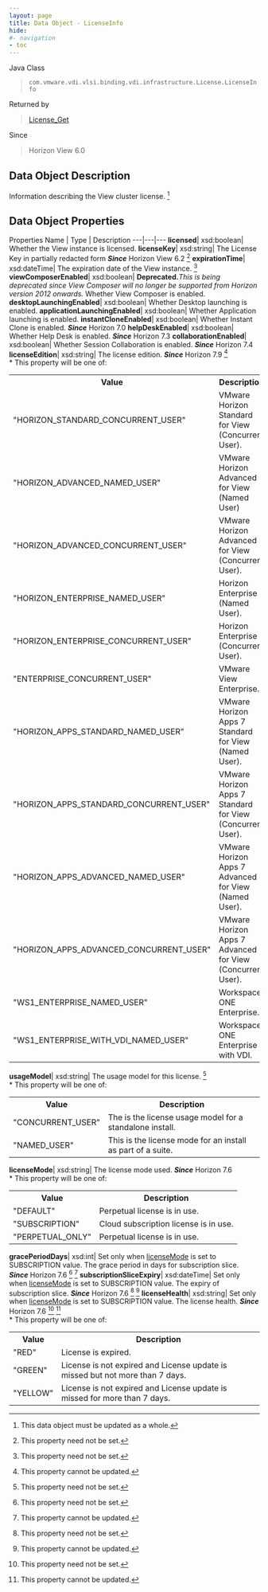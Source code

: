 ```yaml
---
layout: page
title: Data Object - LicenseInfo
hide:
#- navigation
- toc
---
```






Java Class
> `com.vmware.vdi.vlsi.binding.vdi.infrastructure.License.LicenseInfo`

Returned by
> [License_Get](vdi.infrastructure.License.md#get)

Since
> Horizon View 6.0


## Data Object Description

Information describing the View cluster license.
 [^167]



## Data Object Properties
Properties
Name |  Type |  Description
---|---|---
**licensed**|  xsd:boolean|  Whether the View instance is licensed.
**licenseKey**|  xsd:string|  The License Key in partially redacted form  **_Since_** Horizon View 6.2 [^1]
**expirationTime**|  xsd:dateTime|  The expiration date of the View instance. [^1]
**viewComposerEnabled**|  xsd:boolean| **Deprecated.**_This is being deprecated since View Composer will no longer be supported from Horizon version 2012 onwards._ Whether View Composer is enabled.
**desktopLaunchingEnabled**|  xsd:boolean|  Whether Desktop launching is enabled.
**applicationLaunchingEnabled**|  xsd:boolean|  Whether Application launching is enabled.
**instantCloneEnabled**|  xsd:boolean|  Whether Instant Clone is enabled.  **_Since_** Horizon 7.0
**helpDeskEnabled**|  xsd:boolean|  Whether Help Desk is enabled.  **_Since_** Horizon 7.3
**collaborationEnabled**|  xsd:boolean|  Whether Session Collaboration is enabled.  **_Since_** Horizon 7.4
**licenseEdition**|  xsd:string|  The license edition.  **_Since_** Horizon 7.9 [^2]<br>* This property will be one of:<br><table><tr><th>Value</th><th>Description</th></tr><tr><td>"HORIZON_STANDARD_CONCURRENT_USER"</td><td>VMware Horizon Standard for View (Concurrent User).</td></tr><tr><td>"HORIZON_ADVANCED_NAMED_USER"</td><td>VMware Horizon Advanced for View (Named User)</td></tr><tr><td>"HORIZON_ADVANCED_CONCURRENT_USER"</td><td>VMware Horizon Advanced for View (Concurrent User).</td></tr><tr><td>"HORIZON_ENTERPRISE_NAMED_USER"</td><td>Horizon Enterprise (Named User).</td></tr><tr><td>"HORIZON_ENTERPRISE_CONCURRENT_USER"</td><td>Horizon Enterprise (Concurrent User).</td></tr><tr><td>"ENTERPRISE_CONCURRENT_USER"</td><td>VMware View Enterprise.</td></tr><tr><td>"HORIZON_APPS_STANDARD_NAMED_USER"</td><td>VMware Horizon Apps 7 Standard for View (Named User).</td></tr><tr><td>"HORIZON_APPS_STANDARD_CONCURRENT_USER"</td><td>VMware Horizon Apps 7 Standard for View (Concurrent User).</td></tr><tr><td>"HORIZON_APPS_ADVANCED_NAMED_USER"</td><td>VMware Horizon Apps 7 Advanced for View (Named User).</td></tr><tr><td>"HORIZON_APPS_ADVANCED_CONCURRENT_USER"</td><td>VMware Horizon Apps 7 Advanced for View (Concurrent User).</td></tr><tr><td>"WS1_ENTERPRISE_NAMED_USER"</td><td>Workspace ONE Enterprise.</td></tr><tr><td>"WS1_ENTERPRISE_WITH_VDI_NAMED_USER"</td><td>Workspace ONE Enterprise with VDI.</td></tr></table>
**usageModel**|  xsd:string|  The usage model for this license. [^1]<br>* This property will be one of:<br><table><tr><th>Value</th><th>Description</th></tr><tr><td>"CONCURRENT_USER"</td><td>The is the license usage model for a standalone install.</td></tr><tr><td>"NAMED_USER"</td><td>This is the license mode for an install as part of a suite.</td></tr></table>
**licenseMode**|  xsd:string|  The license mode used.  **_Since_** Horizon 7.6<br>* This property will be one of:<br><table><tr><th>Value</th><th>Description</th></tr><tr><td>"DEFAULT"</td><td>Perpetual license is in use.</td></tr><tr><td>"SUBSCRIPTION"</td><td>Cloud subscription license is in use.</td></tr><tr><td>"PERPETUAL_ONLY"</td><td>Perpetual license is in use.</td></tr></table>
**gracePeriodDays**|  xsd:int|  Set only when [licenseMode](vdi.infrastructure.License.LicenseInfo.md#licenseMode) is set to SUBSCRIPTION value. The grace period in days for subscription slice.  **_Since_** Horizon 7.6 [^1] [^2]
**subscriptionSliceExpiry**|  xsd:dateTime|  Set only when [licenseMode](vdi.infrastructure.License.LicenseInfo.md#licenseMode) is set to SUBSCRIPTION value. The expiry of subscription slice.  **_Since_** Horizon 7.6 [^1] [^2]
**licenseHealth**|  xsd:string|  Set only when [licenseMode](vdi.infrastructure.License.LicenseInfo.md#licenseMode) is set to SUBSCRIPTION value. The license health.  **_Since_** Horizon 7.6 [^1] [^2]<br>* This property will be one of:<br><table><tr><th>Value</th><th>Description</th></tr><tr><td>"RED"</td><td>License is expired.</td></tr><tr><td>"GREEN"</td><td>License is not expired and License update is missed but not more than 7 days.</td></tr><tr><td>"YELLOW"</td><td>License is not expired and License update is missed for more than 7 days.</td></tr></table>




 


[^1]: This property need not be set.
[^2]: This property cannot be updated.
[^167]: This data object must be updated as a whole.